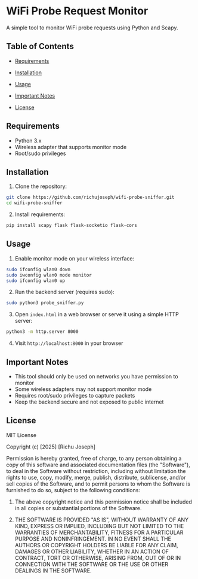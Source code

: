 # WiFi Probe Request Monitor

A simple tool to monitor WiFi probe requests using Python and Scapy.

## Table of Contents

- [Requirements](#requirements)

- [Installation](#installation)

- [Usage](#usage)

- [Important Notes](#important-notes)

- [License](#license)


## Requirements

- Python 3.x
- Wireless adapter that supports monitor mode
- Root/sudo privileges

## Installation

1. Clone the repository:
```bash
git clone https://github.com/richujoseph/wifi-probe-sniffer.git
cd wifi-probe-sniffer
```

2. Install requirements:
```bash
pip install scapy flask flask-socketio flask-cors
```

## Usage

1. Enable monitor mode on your wireless interface:
```bash
sudo ifconfig wlan0 down
sudo iwconfig wlan0 mode monitor
sudo ifconfig wlan0 up
```

2. Run the backend server (requires sudo):
```bash
sudo python3 probe_sniffer.py
```

3. Open `index.html` in a web browser or serve it using a simple HTTP server:
```bash
python3 -m http.server 8000
```

4. Visit `http://localhost:8000` in your browser

## Important Notes

- This tool should only be used on networks you have permission to monitor
- Some wireless adapters may not support monitor mode
- Requires root/sudo privileges to capture packets
- Keep the backend secure and not exposed to public internet

## License

MIT License

Copyright (c) [2025] [Richu Joseph]

Permission is hereby granted, free of charge, to any person obtaining a copy
of this software and associated documentation files (the "Software"), to deal
in the Software without restriction, including without limitation the rights
to use, copy, modify, merge, publish, distribute, sublicense, and/or sell
copies of the Software, and to permit persons to whom the Software is
furnished to do so, subject to the following conditions:

1. The above copyright notice and this permission notice shall be included in
   all copies or substantial portions of the Software.

2. THE SOFTWARE IS PROVIDED "AS IS", WITHOUT WARRANTY OF ANY KIND, EXPRESS OR
   IMPLIED, INCLUDING BUT NOT LIMITED TO THE WARRANTIES OF MERCHANTABILITY,
   FITNESS FOR A PARTICULAR PURPOSE AND NONINFRINGEMENT. IN NO EVENT SHALL THE
   AUTHORS OR COPYRIGHT HOLDERS BE LIABLE FOR ANY CLAIM, DAMAGES OR OTHER
   LIABILITY, WHETHER IN AN ACTION OF CONTRACT, TORT OR OTHERWISE, ARISING FROM,
   OUT OF OR IN CONNECTION WITH THE SOFTWARE OR THE USE OR OTHER DEALINGS IN THE
   SOFTWARE.
